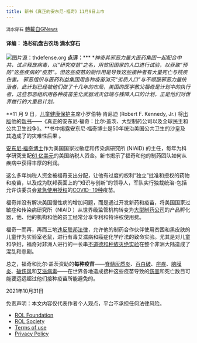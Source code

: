 ```yaml
---
title: 新书《真正的安东尼·福奇》11月9日上市
---
```

`滴水穿石` [轉載自GNews](https://gnews.org/zh-hans/1629960/)

#### 译编： 洛杉矶盘古农场 滴水穿石
![](https://assets.gnews.org/wp-content/uploads/2021/10/Screenshot-2021-10-30-9.20.11-PM-edited.png)图片源：thdefense.org
**点评：***** **神奇其邪恶力量大医药集团一起配合中共，试点释放病毒，以“研究疫苗“之名，用贫困国家的人口进行试验，以获取“预防”这些疾病的“疫苗”。但这些疫苗的副作用是导致这些接种者有大量死亡与残疾伤害。 邪恶组织与医药利益集团用各种疫苗消灭“劣质人口”与不顺服邪恶力量统治者，此计划已经被他们做了十几年的布局，美国的医学教父福奇是计划中的执行者，这些邪恶组织用各种疫苗生化武器消灭低端与残障人口的计划，正是他们对世界推行的大重启计划。*

**11 月 9 日，[儿童健康保护](https://childrenshealthdefense.org/)主席小罗伯特·肯尼迪 (Robert F. Kennedy, Jr.) 将[出版](https://www.amazon.com/Real-Anthony-Fauci-Democracy-Childrens/dp/1510766804)他的[新书](https://www.amazon.com/Real-Anthony-Fauci-Democracy-Childrens/dp/1510766804)——《真正的安东尼·福奇：比尔·盖茨、大型制药公司以及全球民主和公共卫生战争》。**书中揭露安东尼·福奇博士是50年统治美国公共卫生的沙皇及其造成了的灾难性后果 。

[安东尼·福奇博士](https://childrenshealthdefense.org/defender/fauci-kristian-andersen-emails-manipulation-deception/)作为美国国家过敏症和传染病研究所 (NIAID) 的主任，每年为科学研究支配[61 亿美元](https://www.niaid.nih.gov/grants-contracts/budget-updates-january-2021)的美国纳税人资金。新书揭示了福奇和他的制药团队如何从疾病中获得丰厚的利润。

这么多年纳税人资金被福奇支出分配，让他有过度的权利“独立”批准和授权的药物和疫苗，以及成为联邦表面上的“知识与创新”的领导人，军队实行独裁统治-包括允许该委员会[紧急使用授权](https://www.fda.gov/emergency-preparedness-and-response/mcm-legal-regulatory-and-policy-framework/emergency-use-authorization)的[COVID- 19种](https://childrenshealthdefense.org/defender_category/covid/)疫苗。

福奇并没有解决美国慢性病的增加问题，而是通过开发新药和疫苗，将美国国家过敏症和传染病研究所（NIAID ）从世界级监管机构转变为[大型制药公司](https://childrenshealthdefense.org/defender_category/big-pharma/)的产品孵化器，他、他的机构和他的员工经常分享专利和特许权使用费。

福奇一而再，再而三地[违反联邦法律](https://www.altheal.org/toxicity/house.htm)，允许他的制药合作伙伴使用贫困和黑皮肤的儿童作为实验室老鼠，进行有毒艾滋病和癌症化学疗法的致命实验。尤其是对儿童和孕妇，福奇对非洲人进行的一长串[不道德和种族灭绝实验](https://justthenews.com/accountability/political-ethics/fauci-says-americans-should-trust-doctors-himself-his-career)在整个非洲大陆造成了混乱和悲剧。

总之，福奇和比尔·盖茨资助的**每种疫苗**——[脊髓灰质炎](https://abcnews.go.com/Health/wireStory/polio-cases-now-caused-vaccine-wild-virus-67287290)、[百](https://www.scirp.org/journal/paperinformation.aspx?paperid=81838)[白破](https://www.ncbi.nlm.nih.gov/pmc/articles/PMC5360569/)、[疟疾](https://www.sciencemag.org/news/2019/11/first-malaria-vaccine-rolled-out-africa-despite-limited-efficacy-and-nagging-safety)、[脑膜炎](http://www.laleva.org/eng/2013/01/minimum_of_40_children_paralyzed_after_new_meningitis_vaccine.html)、[破伤风](https://www.scirp.org/journal/paperinformation.aspx?paperid=81838)和[艾滋病毒](https://www.vera.org/downloads/Publications/the-experiences-of-new-york-city-foster-children-in-hiv-aids-clinical-trials/legacy_downloads/Experiences_of_NYC_Foster_Children_in_HIV-AIDS_Clinical_Trials_FINAL_appendices.pdf)——在世界各地造成接种这些疫苗导致的[伤害](http://www.branapress.com/2019/10/10/unicef-is-making-women-barren-through-polio-vaccine-african-nations-should-be-alert-kenyan-doctors-say/)和死亡数目可能要远远超过他们接种疫苗所能避免的。

2021年10月31日

 

免责声明：本文内容仅代表作者个人观点，平台不承担任何法律风险。

- [ROL Foundation](https://rolfoundation.org/)
- [ROL Society](https://rolsociety.org/)
- [Terms of use](https://gnews.org/terms-of-use-3/)
- [Privacy Policy](https://gnews.org/privacy-policy/)
